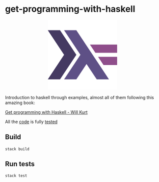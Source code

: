 # get-programming-with-haskell

<p align="center">
  <img width="45%" src="./haskell.png">
</p>

Introduction to haskell through examples, almost all of them following this amazing book: 

[Get programming with Haskell - Will Kurt](https://www.manning.com/books/get-programming-with-haskell)

All the [code](/src) is fully [tested](/test)

## Build
```shell
stack build
```

## Run tests
```shell
stack test
```
